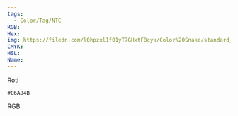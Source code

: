 ```yaml
---
tags:
  - Color/Tag/NTC
RGB:
Hex:
img: https://filedn.com/l0hpzxl1f01yT7GHxtF8cyk/Color%20Snake/standard_csv_to_svg/C6A84B.svg
CMYK:
HSL:
Name:
---
```

Roti
```palette
#C6A84B
```
RGB
